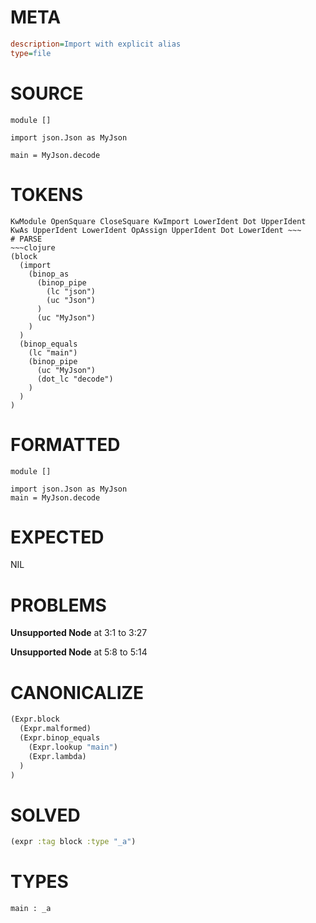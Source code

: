 # META
~~~ini
description=Import with explicit alias
type=file
~~~
# SOURCE
~~~roc
module []

import json.Json as MyJson

main = MyJson.decode
~~~
# TOKENS
~~~text
KwModule OpenSquare CloseSquare KwImport LowerIdent Dot UpperIdent KwAs UpperIdent LowerIdent OpAssign UpperIdent Dot LowerIdent ~~~
# PARSE
~~~clojure
(block
  (import
    (binop_as
      (binop_pipe
        (lc "json")
        (uc "Json")
      )
      (uc "MyJson")
    )
  )
  (binop_equals
    (lc "main")
    (binop_pipe
      (uc "MyJson")
      (dot_lc "decode")
    )
  )
)
~~~
# FORMATTED
~~~roc
module []

import json.Json as MyJson
main = MyJson.decode
~~~
# EXPECTED
NIL
# PROBLEMS
**Unsupported Node**
at 3:1 to 3:27

**Unsupported Node**
at 5:8 to 5:14

# CANONICALIZE
~~~clojure
(Expr.block
  (Expr.malformed)
  (Expr.binop_equals
    (Expr.lookup "main")
    (Expr.lambda)
  )
)
~~~
# SOLVED
~~~clojure
(expr :tag block :type "_a")
~~~
# TYPES
~~~roc
main : _a
~~~
